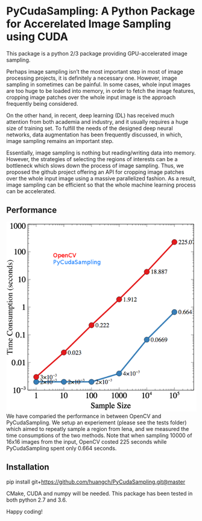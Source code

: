 # PyCudaSampling: A Python Package for Accerelated Image Sampling using CUDA

This package is a python 2/3 package providing GPU-accelerated image sampling.

Perhaps image sampling isn’t the most important step in most of image processing projects, it is definitely a necessary one. However, image sampling in sometimes can be painful. In some cases, whole input images are too huge to be loaded into memory, in order to fetch the image features, cropping image patches over the whole input image is the approach frequently being considered.

On the other hand, in recent, deep learning (DL) has received much attention from both academia and industry, and it usually requires a huge size of training set. To fulfill the needs of the designed deep neural networks, data augmentation has been frequently discussed, in which, image sampling remains an important step.

Essentially, image sampling is nothing but reading/writing data into memory. However, the strategies of selecting the regions of interests can be a bottleneck which slows down the process of image sampling. Thus, we proposed the github project offering an API for cropping image patches over the whole input image using a massive parallelized fashion. As a result, image sampling can be efficient so that the whole machine learning process can be accelerated.

## Performance 

![](performance_comparison.png "Performance Comparison")
We have comparied the performance in between OpenCV and PyCudaSampling. We setup an experiement (please see the tests folder) which aimed to repeatly sample a region from lena, and we measured the time consumptions of the two methods. Note that when sampling 10000 of 16x16 images from the input, OpenCV costed 225 seconds while PyCudaSampling spent only 0.664 seconds.

## Installation

pip install git+https://github.com/huangch/PyCudaSampling.git@master

CMake, CUDA and numpy will be needed. This package has been tested in both python 2.7 and 3.6.

Happy coding!

